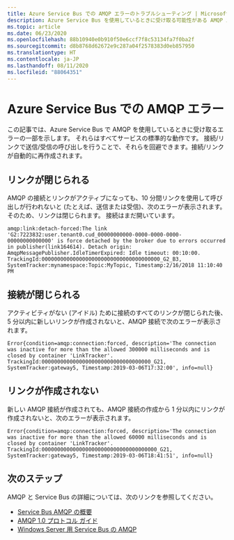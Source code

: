 ```yaml
---
title: Azure Service Bus での AMQP エラーのトラブルシューティング | Microsoft Docs
description: Azure Service Bus を使用しているときに受け取る可能性がある AMQP エラーの一覧と、それらのエラーの原因を示します。
ms.topic: article
ms.date: 06/23/2020
ms.openlocfilehash: 88b10940e0b910f50e6ccf7f8c53134fa7f0ba2f
ms.sourcegitcommit: d8b8768d62672e9c287a04f2578383d0eb857950
ms.translationtype: HT
ms.contentlocale: ja-JP
ms.lasthandoff: 08/11/2020
ms.locfileid: "88064351"
---
```

# <a name="amqp-errors-in-azure-service-bus"></a>Azure Service Bus での AMQP エラー
この記事では、Azure Service Bus で AMQP を使用しているときに受け取るエラーの一部を示します。 それらはすべてサービスの標準的な動作です。 接続/リンクで送信/受信の呼び出しを行うことで、それらを回避できます。接続/リンクが自動的に再作成されます。

## <a name="link-is-closed"></a>リンクが閉じられる 
AMQP の接続とリンクがアクティブになっても、10 分間リンクを使用して呼び出しが行われないと (たとえば、送信または受信)、次のエラーが表示されます。 そのため、リンクは閉じられます。 接続はまだ開いています。

```
amqp:link:detach-forced:The link 'G2:7223832:user.tenant0.cud_00000000000-0000-0000-0000-00000000000000' is force detached by the broker due to errors occurred in publisher(link164614). Detach origin: AmqpMessagePublisher.IdleTimerExpired: Idle timeout: 00:10:00. TrackingId:00000000000000000000000000000000000000_G2_B3, SystemTracker:mynamespace:Topic:MyTopic, Timestamp:2/16/2018 11:10:40 PM
```

## <a name="connection-is-closed"></a>接続が閉じられる
アクティビティがない (アイドル) ために接続のすべてのリンクが閉じられた後、5 分以内に新しいリンクが作成されないと、AMQP 接続で次のエラーが表示されます。

```
Error{condition=amqp:connection:forced, description='The connection was inactive for more than the allowed 300000 milliseconds and is closed by container 'LinkTracker'. TrackingId:00000000000000000000000000000000000_G21, SystemTracker:gateway5, Timestamp:2019-03-06T17:32:00', info=null}
```

## <a name="link-is-not-created"></a>リンクが作成されない 
新しい AMQP 接続が作成されても、AMQP 接続の作成から 1 分以内にリンクが作成されないと、次のエラーが表示されます。

```
Error{condition=amqp:connection:forced, description='The connection was inactive for more than the allowed 60000 milliseconds and is closed by container 'LinkTracker'. TrackingId:0000000000000000000000000000000000000_G21, SystemTracker:gateway5, Timestamp:2019-03-06T18:41:51', info=null}
```

## <a name="next-steps"></a>次のステップ

AMQP と Service Bus の詳細については、次のリンクを参照してください。

* [Service Bus AMQP の概要]
* [AMQP 1.0 プロトコル ガイド]
* [Windows Server 用 Service Bus の AMQP]

[Service Bus AMQP の概要]: service-bus-amqp-overview.md
[AMQP 1.0 プロトコル ガイド]: service-bus-amqp-protocol-guide.md
[Windows Server 用 Service Bus の AMQP]: /previous-versions/service-bus-archive/dn282144(v=azure.100)